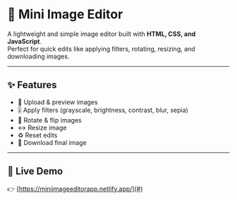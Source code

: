 # 🎨 Mini Image Editor

A lightweight and simple image editor built with **HTML, CSS, and JavaScript**.  
Perfect for quick edits like applying filters, rotating, resizing, and downloading images.

---

## ✨ Features
- 📂 Upload & preview images
- 🎚️ Apply filters (grayscale, brightness, contrast, blur, sepia)
- 🔄 Rotate & flip images
- ↔ Resize image
- ♻ Reset edits
- 💾 Download final image

---

## 🔗 Live Demo  
👉 [https://miniimageeditorapp.netlify.app/](#)  
